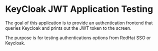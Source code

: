 # KeyCloak JWT Application Testing

The goal of this application is to provide an authentication frontend that queries Keycloak and prints out the JWT token to the screen. 

The purpose is for testing authentications options from RedHat SSO or Keycloak.
